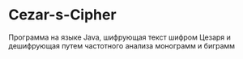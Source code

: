 # Cezar-s-Cipher
Программа на языке Java, шифрующая текст шифром Цезаря и дешифрующая путем частотного анализа монограмм и биграмм
